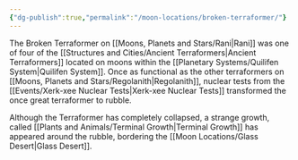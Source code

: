 ```yaml
---
{"dg-publish":true,"permalink":"/moon-locations/broken-terraformer/"}
---
```


The Broken Terraformer on [[Moons, Planets and Stars/Rani\|Rani]] was one of four of the [[Structures and Cities/Ancient Terraformers\|Ancient Terraformers]] located on moons within the [[Planetary Systems/Quilifen System\|Quilifen System]]. Once as functional as the other terraformers on [[Moons, Planets and Stars/Regolanith\|Regolanith]], nuclear tests from the [[Events/Xerk-xee Nuclear Tests\|Xerk-xee Nuclear Tests]] transformed the once great terraformer to rubble.

Although the Terraformer has completely collapsed, a strange growth, called [[Plants and Animals/Terminal Growth\|Terminal Growth]] has appeared around the rubble, bordering the [[Moon Locations/Glass Desert\|Glass Desert]].